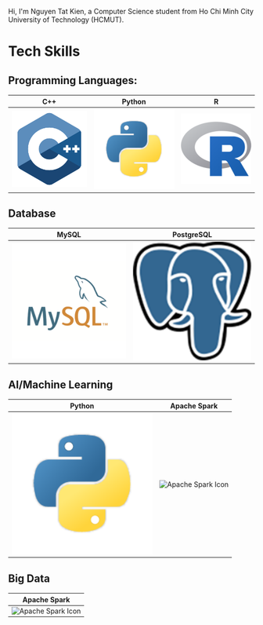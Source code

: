 Hi, I'm Nguyen Tat Kien, a Computer Science student from Ho Chi Minh City University of Technology (HCMUT).

# Tech Skills

## Programming Languages:

|C++|Python|R|
|---|------|-|
|![C++ Logo](https://raw.githubusercontent.com/github/explore/main/topics/cpp/cpp.png)|![Python Logo](https://raw.githubusercontent.com/github/explore/main/topics/python/python.png) |![R Logo](https://raw.githubusercontent.com/github/explore/main/topics/r/r.png)

## Database
|MySQL|PostgreSQL|
|-----|----------|
|![MySQL Logo](https://raw.githubusercontent.com/github/explore/main/topics/mysql/mysql.png)|![PostgreSQL Logo](https://raw.githubusercontent.com/github/explore/main/topics/postgresql/postgresql.png)

## AI/Machine Learning

|Python|Apache Spark|
|------|------------|
|![Python Logo](https://raw.githubusercontent.com/github/explore/main/topics/python/python.png)|![Apache Spark Icon](https://raw.githubusercontent.com/github/explore/main/topics/apache-spark-2.0/apache-spark-2.0.png)|![Scikit-learn Icon](https://raw.githubusercontent.com/scikit-learn/scikit-learn/main/doc/logos/scikit-learn-logo.png)

## Big Data

|Apache Spark|
|------------|
|![Apache Spark Icon](https://raw.githubusercontent.com/github/explore/main/topics/apache-spark/apache-spark.png)|

<!---
tatkien/tatkien is a ✨ special ✨ repository because its `README.md` (this file) appears on your GitHub profile.
You can click the Preview link to take a look at your changes.
--->
